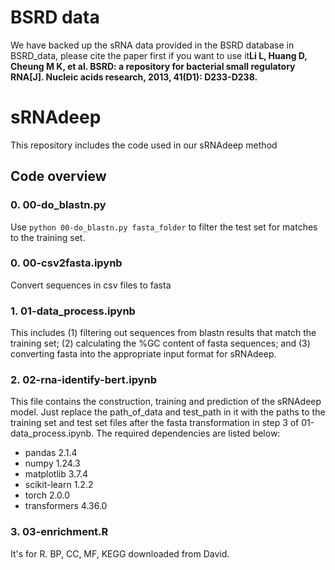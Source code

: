 # BSRD data
We have backed up the sRNA data provided in the BSRD database in BSRD_data, please cite the paper first if you want to use it**Li L, Huang D, Cheung M K, et al. BSRD: a repository for bacterial small regulatory RNA[J]. Nucleic acids research, 2013, 41(D1): D233-D238.**

# sRNAdeep

This repository includes the code used in our sRNAdeep method

## Code overview

### 0. 00-do_blastn.py
Use ` python 00-do_blastn.py fasta_folder ` to filter the test set for matches to the training set.

### 0. 00-csv2fasta.ipynb
Convert sequences in csv files to fasta

### 1. 01-data_process.ipynb 
This includes (1) filtering out sequences from blastn results that match the training set; (2) calculating the %GC content of fasta sequences; and (3) converting fasta into the appropriate input format for sRNAdeep.

### 2. 02-rna-identify-bert.ipynb
This file contains the construction, training and prediction of the sRNAdeep model. Just replace the path_of_data and test_path in it with the paths to the training set and test set files after the fasta transformation in step 3 of 01-data_process.ipynb. The required dependencies are listed below:
* pandas 2.1.4
* numpy 1.24.3
* matplotlib 3.7.4
* scikit-learn 1.2.2
* torch 2.0.0
* transformers 4.36.0

### 3. 03-enrichment.R
It's for R. BP, CC, MF, KEGG downloaded from David.

